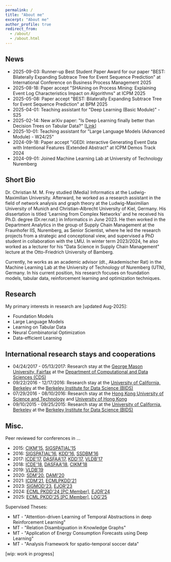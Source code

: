 ```yaml
---
permalink: /
title: "About me"
excerpt: "About me"
author_profile: true
redirect_from: 
  - /about/
  - /about.html
---
```


<!--This is the front page of your Github pages website! This repository was forked from the [Minimal Mistakes Jekyll Theme](https://mmistakes.github.io/minimal-mistakes/) by Michael Rose. 
<!-- You can use all kinds of markdown here. See [the guide](/markdown/). -->
<!-- 
## Images
![alt text](/images/500x300.png "Logo Title Text 1")-->

## News
<ul>
	<!--<li>2025-10-01: Teacher for "Machine Learning" at University of Technology Nuremberg - W25/26</li>-->
	<li>2025-09-03: Runner-up Best Student Paper Award for our paper "BEST: Bilaterally Expanding Subtrace Tree for Event Sequence Prediction" at International Conference on Business Process Management 2025</li>
	<li>2025-08-18: Paper accept "SHAining on Process Mining: Explaining Event Log Characteristics Impact on Algorithms" at ICPM 2025</li>
	<li>2025-05-08: Paper accept "BEST: Bilaterally Expanding Subtrace Tree for Event Sequence Prediction" at BPM 2025</li>
	<li>2025-04-01: Teaching assistant for "Deep Learning (Basic Module)" - S25</li>
	<li>2025-02-14: New arXiv paper: "Is Deep Learning finally better than Decision Trees on Tabular Data?" [<a href="https://arxiv.org/abs/2402.03970">Link</a>]</li>
	<li>2025-10-01: Teaching assistant for "Large Language Models (Advanced Module) - W24/25"</li>
	<li>2024-09-18: Paper accept "iGEDI: interactive Generating Event Data with Intentional Features (Extended Abstract" at ICPM Demos Track 2024</li>
	<li>2024-09-01: Joined Machine Learning Lab at University of Technology Nuremberg</li>
</ul>

## Short Bio

Dr. Christian M. M. Frey studied (Media) Informatics at the Ludwig-Maximilian University. Afterward, he worked as a research assistant in the field of network analysis and graph theory at the Ludwig-Maximilian University of Munich and Christian-Albrecht University of Kiel, Germany. His dissertation is titled 'Learning from Complex Networks' and he received his Ph.D. degree (Dr.rer.nat.) in Informatics in June 2023. He then worked in the Department Analytics in the group of Supply Chain Management at the Fraunhofer IIS, Nuremberg, as Senior Scientist, where he led the research projects from a strategic and conceptional view, and supervised a PhD student in collaboration with the LMU. In winter term 2023/2024, he also worked as a lecturer for his "Data Science in Supply Chain Management" lecture at the Otto-Friedrich University of Bamberg.

Currently, he works as an academic advisor (dt., Akademischer Rat) in the Machine Learning Lab at the University of
Technology of Nuremberg (UTN), Germany. In his current position, his research focuses on foundation models, tabular data, reinforcement learning and optimization techniques.


## Research 
My primary interests in research are [updated Aug-2025]:
<ul>
<!--<li>Hyperparameter Optimization</li>-->
<li>Foundation Models</li>
<li>Large Language Models</li>
<li>Learning on Tabular Data</li>
<li>Neural Combinatorial Optimization</li>
<li>Data-efficient Learning</li>
<!--<li>AutoRL</li>-->
<!--<li>Graph Theory and Complex Networks</li>-->
<!--<li>Graph clustering applications and methods</li>-->
<!--<li>Online Optimization</li>-->
<!--<li>Graph Databases/Mining/Exploration</li>-->
<!--<li>Graph Exploration</li>-->
<!--<li>Graph Databases</li>-->
<!--<li>Modeling and Querying Uncertain Spatio-Temporal Data</li>-->
<!--<li>Probabilistic Query Processing and Similarity Search in Uncertain Data</li>-->
<!--<li>Uncertain Sensor Networks</li>-->
<!--<li>Heterogeneous Information Networks / Knowledge Graphs</li>-->
<!--<li>Uncertain Data Stream Processing</li>-->
<!--<li>Machine Learning and Deep Learning approaches applied on Networks</li>-->
<!--<li>Semantic Web and Linked Data</li>-->
</ul>

## International research stays and cooperations
<ul>
<li>04/24/2017 - 05/13/2017: Research stay at the <a href="https://www2.gmu.edu">George Mason University, Fairfax</a> at the <a href="https://cos.gmu.edu/cds/">Department of Computational and Data Sciences (CDS)</a> </li>
<li>09/22/2016 - 12/17/2016: Research stay at the <a href="http://www.berkeley.edu">University of California, Berkeley</a> at the <a href="https://bids.berkeley.edu">Berkeley Institute for Data Science (BIDS)</a> </li>
<li>07/29/2016 - 08/10/2016: Research stay at the <a href="http://www.ust.hk">Hong Kong University of Science and Technology</a> and <a href="http://www.hku.hk">University of Hong Kong</a></li>
<li>09/10/2015 - 09/25/2015: Research stay at the <a href="http://www.berkeley.edu">University of California, Berkeley</a> at the <a href="https://bids.berkeley.edu">Berkeley Institute for Data Science (BIDS)</a> </li>
</ul>

## Misc.
Peer reviewed for conferences in ...
<ul>
	<li>2015: <a href="http://www.cikm-2015.org">CIKM'15</a>, <a href="http://sigspatial2015.sigspatial.org">SIGSPATIAL'15</a></li>
	<li>2016: <a href="http://sigspatial2016.sigspatial.org">SIGSPATIAL'16</a>, <a href="http://www.kdd.org/kdd2016/">KDD'16</a>, <a href="http://ssdbm2016.org">SSDBM'16</a></li>
	<li>2017: <a href="http://icde2017.sdsc.edu">ICDE'17</a>, <a href="http://ada.suda.edu.cn/dasfaa2017/">DASFAA'17</a>, <a href="http://www.kdd.org/kdd2017/">KDD'17</a>, <a href="http://www.vldb.org/2017/">VLDB'17</a></li>
	<li>2018: <a href="https://icde2018.org">ICDE'18</a>, <a href="http://www.ict.griffith.edu.au/conferences/dasfaa2018/">DASFAA'18</a>, <a href="http://www.cikm2018.units.it/">CIKM'18</a></li>
	<li>2019: <a href="http://vldb.org/2019/">VLDB'19</a></li>
	<li>2020: <a href="https://www.siam.org/conferences/cm/conference/sdm20">SDM'20</a>, <a href="https://csit2020.org/dami/index.html">DAMI'20</a></li>
	<li>2021: <a href="https://icdm2021.auckland.ac.nz">ICDM'21</a>, <a href="https://2021.ecmlpkdd.org">ECMLPKDD'21</a></li>
	<li>2023: <a href="https://2023.sigmod.org/">SIGMOD'23</a>, <a href="https://www.sciencedirect.com/journal/european-journal-of-operational-research">EJOR'23</a></li>
	<li>2024: <a href="https://ecmlpkdd.org/2024/">ECML PKDD'24 [PC Member]</a>, <a href="https://www.sciencedirect.com/journal/european-journal-of-operational-research">EJOR'24</a></li>
	<li>2025: <a href="https://ecmlpkdd.org/2025/">ECML PKDD'25 [PC Member]</a>, <a href="https://logconference.org/">LOG'25</a></li>
</ul>

Supervised Theses:
<ul>
<li>MT - "Attention-driven Learning of Temporal Abstractions in deep Reinforcement Learning"</li>
<li>MT - "Relation Disambiguation in Knowledge Graphs"</li>
<li>MT - "Application of Energy Consumption Forecasts using Deep Learning"</li>
<li>MT - "Analysis Framework for spatio-temporal soccer data"</li>
</ul>
[wip: work in progress]


